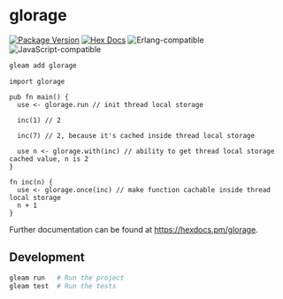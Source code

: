 # glorage

[![Package Version](https://img.shields.io/hexpm/v/glorage)](https://hex.pm/packages/glorage)
[![Hex Docs](https://img.shields.io/badge/hex-docs-ffaff3)](https://hexdocs.pm/glorage/)
![Erlang-compatible](https://img.shields.io/badge/target-erlang-a2003e)
![JavaScript-compatible](https://img.shields.io/badge/target-javascript-f1e05a)

```sh
gleam add glorage
```
```gleam
import glorage

pub fn main() {
  use <- glorage.run // init thread local storage

  inc(1) // 2

  inc(7) // 2, because it's cached inside thread local storage

  use n <- glorage.with(inc) // ability to get thread local storage cached value, n is 2
}

fn inc(n) {
  use <- glorage.once(inc) // make function cachable inside thread local storage
  n + 1
}
```

Further documentation can be found at <https://hexdocs.pm/glorage>.

## Development

```sh
gleam run   # Run the project
gleam test  # Run the tests
```
